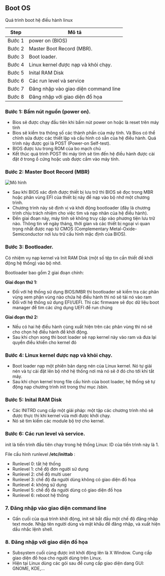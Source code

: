 ## Boot OS

Quá trình boot hệ điều hành linux

| Step | Mô tả | 
| ----- |-----|
|Bước 1| power on (BIOS)  | 
|Bước 2 | Master Boot Record (MBR). |
|Bước 3 | Boot loader.|
|Bước 4 | Linux kernel được nạp và khỏi chạy. |
|Bước 5 | Inital RAM Disk |
|Bước 6 | Các run level và service |
|Bước 7 | Đăng nhập vào giao diện command line |
|Bước 8 | Đăng nhập với giao diện đồ họa |



### Bước 1: Bấm nút nguồn (power on).

- Bios sẽ được chạy đầu tiên khi bấm nút power on hoặc là reset trên máy tính
- Bios sẽ kiểm tra thông số các thành phần của máy tính. Và Bios có thể chỉnh sửa được các thiết lập và cấu hình có sẵn của hệ điều hành. Quá trình này được gọi là POST (Power-on Self-test).
- BIOS được lưu trong ROM của bo mạch chủ
- Kết thúc quá trình POST thì máy tính sẽ tìm đến hệ điều hành được cài đặt ở trong ổ cứng hoặc usb được cắm vào máy tính.

### Bước 2: Master Boot Record (MBR)

![Mô hình](https://github.com/Duc-NA/PythonStudy/blob/main/Document/Document_Images/linux/bootOS.png)

- Sau khi BIOS xác định được thiết bị lưu trữ thì BIOS sẽ đọc trong MBR hoặc phân vùng EFI của thiết bị này để nạp vào bộ nhớ một chương trình. 
- Chương trình này sẽ định vị và khởi động bootloader (đây là chương trình chịu trách nhiệm cho việc tìm và nạp nhân của hệ điều hành).
- Đến giai đoạn này, máy tính sẽ không truy cập vào phương tiện lưu trữ nào. Thông tin về ngày tháng, thời gian và các thiết bị ngoại vi quan trọng nhất được nạp từ CMOS (Complementary Metal-Oxide-Semiconductor nơi lưu trữ cấu hình mặc định của BIOS).

### Bước 3: Bootloader.
Có nhiệm vụ nạp kernel và Init RAM Disk (một số tệp tin cần thiết để khởi động hệ thống) vào bộ nhớ. 

Bootloader bao gồm 2 giai đoạn chính:

**Giai đoạn thứ 1:**
- Đối với hệ thống sử dụng BIOS/MBR thì bootloader sẽ kiểm tra các phân vùng xem phân vùng nào chứa hệ điều hành thì nó sẽ tải nó vào ram 
- Đối với hệ thống sử dụng EFI/UEFI. Thì các firmware sẽ đọc dữ liệu boot manager để tìm các ứng dụng UEFI để run chúng

**Giai đoạn thứ 2:**
- Nếu có hai hệ điều hành cùng xuất hiện trên các phân vùng thì nó sẽ cho chọn hệ điều hành để khởi động. 
- Sau khi chọn xong thì boot loader sẽ nạp kernel này vào ram và đưa lại quyền điều khiển cho kernel đó 

### Bước 4: Linux kernel được nạp và khỏi chạy.

- Boot loader nạp một phiên bản dạng nén của Linux kernel. Nó tự giải nén và tự cài đặt lên bộ nhớ hệ thống nơi mà nó sẽ ở đó cho tới khi tắt máy.
- Sau khi chọn kernel trong file cấu hình của boot loader, hệ thống sẽ tự động nạp chương trình init trong thư mục /sbin.

### Bước 5: Inital RAM Disk
- Các INITRD cung cấp một giải pháp: một tập các chương trình nhỏ sẽ được thực thi khi kernel vừa mới được khởi chạy. 
- Nó sẽ tìm kiếm các module bộ trợ cho kernel. 

### Bước 6: Các run level và service.
init là tiến trình đầu tiên chạy trong hệ thống Linux: ID của tiến trình này là 1.

File cấu hình runlevel **/etc/inittab** : 

- Runlevel 0: tắt hệ thống
- Runlevel 1: chế độ đơn người sử dụng
- Runlevel 2: chế độ multi user
- Runlevel 3: chế độ đa người dùng không có giao diện đồ họa
- Runlevel 4: không sử dụng
- Runlevel 5: chế độ đa người dùng có giao diện đồ họa
- Runlevel 6: reboot hệ thống

### 7. Đăng nhập vào giao diện command line
- Gấn cuối của quá trình khởi động, init sẽ bắt đầu một chế độ đăng nhập text mode. Nhập tên người dùng và mật khẩu để đăng nhập, và xuất hiện dấu nhắc lệnh shell.

### 8. Đăng nhập với giao diện đồ họa
- Subsystem cuối cùng được init khởi động lên là X Window. Cung cấp giao diện đồ họa cho người dùng trên Linux.
- Hiện tại Linux dùng các gói sau để cung cấp giao diện dang GUI: GNOME, KDE,…